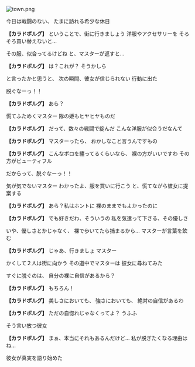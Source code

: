 
![town.png](../images/backgrounds/town.png)

今日は戦闘のない、
たまに訪れる希少な休日

**【カラドボルグ】**
ということで、街に行きましょう
洋服やアクセサリーを
そろそろ買い替えないと…

その服、似合ってるけどね
と、マスターが返すと…

**【カラドボルグ】**
は？これが？
そうかしら

と言ったかと思うと、
次の瞬間、彼女が信じられない
行動に出た

脱ぐなーっ！！

**【カラドボルグ】**
あら？

慌てふためくマスター
隊の姫もヒヤヒヤものだ

**【カラドボルグ】**
だって、数々の戦闘で綻んだ
こんな洋服が似合うだなんて

**【カラドボルグ】**
マスターったら、
おかしなこと言うんですもの

**【カラドボルグ】**
こんなボロを纏ってるくらいなら、
裸の方がいいですわ
その方がビューティフル

だからって、脱ぐなーっ！！

気が気でないマスター
わかったよ、服を買いに行こう
と、慌てながら彼女に提案する

**【カラドボルグ】**
あら？私はホントに
裸のままでもよかったのに

**【カラドボルグ】**
でも好きだわ、そういうの
私を気遣って下さる、その優しさ

いや、優しさとかじゃなく、
裸で歩いてたら捕まるから…
マスターが言葉を飲む

**【カラドボルグ】**
じゃあ、行きましょ
マスター

かくして２人は街に向かう
その道中でマスターは
彼女に尋ねてみた

すぐに脱ぐのは、
自分の裸に自信があるから？

**【カラドボルグ】**
もちろん！

**【カラドボルグ】**
美しさにおいても、
強さにおいても、
絶対の自信があるわ

**【カラドボルグ】**
ただの自惚れじゃなくってよ？
うふふ

そう言い放つ彼女

**【カラドボルグ】**
まぁ、本当にそれもあるんだけど…
私が脱ぎたくなる理由はね…

彼女が真実を語り始めた

